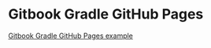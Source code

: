 # Gitbook Gradle GitHub Pages

[Gitbook Gradle GitHub Pages example](https://github.com/daggerok/spring-integration-5-examples/tree/master/gitbook)
